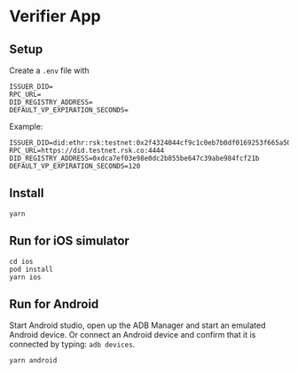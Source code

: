 # Verifier App

## Setup

Create a `.env` file with

```
ISSUER_DID=
RPC_URL=
DID_REGISTRY_ADDRESS=
DEFAULT_VP_EXPIRATION_SECONDS=
```

Example: 
```
ISSUER_DID=did:ethr:rsk:testnet:0x2f4324044cf9c1c0eb7b0df0169253f665a50e2f
RPC_URL=https://did.testnet.rsk.co:4444
DID_REGISTRY_ADDRESS=0xdca7ef03e98e0dc2b855be647c39abe984fcf21b
DEFAULT_VP_EXPIRATION_SECONDS=120
```

## Install

```
yarn
```

## Run for iOS simulator

```
cd ios
pod install
yarn ios
```

## Run for Android

Start Android studio, open up the ADB Manager and start an emulated Android device. Or connect an Android device and confirm that it is connected by typing: `adb devices`.

```
yarn android
```
